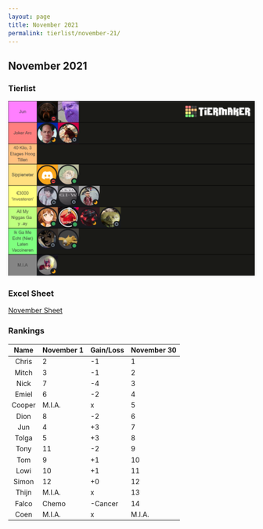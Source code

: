```yaml
---
layout: page
title: November 2021
permalink: tierlist/november-21/
---
```


## **November 2021**

### Tierlist
![tierlist-nov-21](../images/toxicity-nov-21.png)

### Excel Sheet
[November Sheet](https://docs.google.com/spreadsheets/d/1Ce520IyJMybWWc20tF7vexOxxB6HrJR1/edit#gid=551464434)

### Rankings

| Name | November 1 | Gain/Loss | November 30
|:--------:|--------|-----|--------|
| Chris | 2 | -1 | 1
| Mitch | 3 | -1 | 2
| Nick | 7 | -4 | 3
| Emiel | 6 | -2 | 4
| Cooper | M.I.A. | x | 5
| Dion | 8 | -2 | 6
| Jun | 4 | +3 | 7
| Tolga | 5 | +3 | 8
| Tony | 11 | -2 | 9
| Tom | 9 | +1 | 10
| Lowi | 10 | +1 | 11
| Simon | 12 | +0 | 12
| Thijn | M.I.A. | x | 13
| Falco | Chemo | -Cancer | 14
| Coen | M.I.A. | x | M.I.A.

